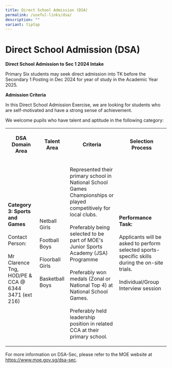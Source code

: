 ```yaml
---
title: Direct School Admission (DSA)
permalink: /useful-links/dsa/
description: ""
variant: tiptap
---
```

<h1>Direct School Admission (DSA)</h1>
<p><strong>Direct School Admission to Sec 1 2024 Intake</strong>
</p>
<p>Primary Six students may seek direct admission into TK before the Secondary
1 Posting in Dec 2024 for year of study in the Academic Year 2025.</p>
<p><strong>Admission Criteria</strong>
</p>
<p>In this Direct School Admission Exercise, we are looking for students
who are self-motivated and have a strong sense of achievement.</p>
<p>We welcome pupils who have talent and aptitude in the following category:</p>
<table>
<tbody>
<tr>
<th rowspan="1" colspan="1">
<p>DSA Domain Area</p>
</th>
<th rowspan="1" colspan="1">
<p>Talent Area</p>
</th>
<th rowspan="1" colspan="1">
<p>Criteria</p>
</th>
<th rowspan="1" colspan="1">
<p>Selection Process</p>
</th>
</tr>
<tr>
<td rowspan="1" colspan="1">
<p><strong>Category 3: Sports and Games</strong>
<br>
<br>Contact Person:
<br>
<br>Mr Clarence Tng, HOD/PE &amp; CCA @ 6344 3471 (ext 216)</p>
</td>
<td rowspan="1" colspan="1">
<p>Netball Girls
<br>
<br>Football Boys
<br>
<br>Floorball Girls
<br>
<br>Basketball Boys</p>
</td>
<td rowspan="1" colspan="1">
<p>Represented their primary school in National School Games Championships
or played competitively for local clubs.
<br>
<br>Preferably being selected to be part of MOE's Junior Sports Academy (JSA)
Programme
<br>
<br>Preferably won medals (Zonal or National Top 4) at National School Games.
<br>
<br>Preferably held leadership position in related CCA at their primary school.</p>
</td>
<td rowspan="1" colspan="1">
<p><strong>Performance Task:</strong> 
<br>
<br>Applicants will be asked to perform selected sports-specific skills during
the on-site trials.
<br>
<br>Individual/Group Interview session</p>
</td>
</tr>
</tbody>
</table>
<p>For more information on DSA-Sec, please refer to the MOE website at
<a href="https://www.moe.gov.sg/dsa-sec" rel="noopener noreferrer nofollow" target="_blank">https://www.moe.gov.sg/dsa-sec</a>.</p>